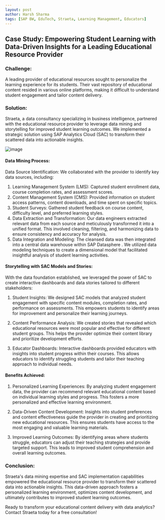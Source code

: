 ```yaml
---
layout: post
author: Harsh Sharma
tags: [SAP BW, EduTech, Straeta, Learning Management, Educators]
---
```

## Case Study: Empowering Student Learning with Data-Driven Insights for a Leading Educational Resource Provider
### Challenge:

A leading provider of educational resources sought to personalize the learning experience for its students. Their vast repository of educational content resided in various online platforms, making it difficult to understand student engagement and tailor content delivery.

### Solution:

Straeta, a data consultancy specializing in business intelligence, partnered with the educational resource provider to leverage data mining and storytelling for improved student learning outcomes.  We implemented a strategic solution using SAP Analytics Cloud (SAC) to transform their scattered data into actionable insights.

![image](https://github.com/Straeta/Straeta.github.io/assets/166930479/741cef1e-8dd6-4d2f-81c6-825fa402ff06)


#### Data Mining Process:

Data Source Identification: We collaborated with the provider to identify key data sources, including:

1. Learning Management System (LMS): Captured student enrollment data, course completion rates, and assessment scores.
2. Content Management System (CMS): Provided information on student access patterns, content downloads, and time spent on specific topics.
3. Student Surveys: Gathered student feedback on course content, difficulty level, and preferred learning styles. 
4. Data Extraction and Transformation: Our data engineers extracted relevant data from each source and meticulously transformed it into a unified format. This involved cleaning, filtering, and harmonizing data to ensure consistency and accuracy for analysis.
5. Data Integration and Modeling: The cleansed data was then integrated into a central data warehouse within SAP Datasphere . We utilized data modeling techniques to create a dimensional model that facilitated insightful analysis of student learning activities.

#### Storytelling with SAC Models and Stories:

With the data foundation established, we leveraged the power of SAC to create interactive dashboards and data stories tailored to different stakeholders:

1. Student Insights: We designed SAC models that analyzed student engagement with specific content modules, completion rates, and performance on assessments. This empowers students to identify areas for improvement and personalize their learning journeys.

2. Content Performance Analysis: We created stories that revealed which educational resources were most popular and effective for different student groups. This helps the provider optimize their content library and prioritize development efforts.

3. Educator Dashboards: Interactive dashboards provided educators with insights into student progress within their courses. This allows educators to identify struggling students and tailor their teaching approach to individual needs.

#### Benefits Achieved:

1. Personalized Learning Experiences: By analyzing student engagement data, the provider can recommend relevant educational content based on individual learning styles and progress. This fosters a more personalized and effective learning environment.

2. Data-Driven Content Development: Insights into student preferences and content effectiveness guide the provider in creating and prioritizing new educational resources. This ensures students have access to the most engaging and valuable learning materials.

3. Improved Learning Outcomes: By identifying areas where students struggle, educators can adjust their teaching strategies and provide targeted support. This leads to improved student comprehension and overall learning outcomes.

### Conclusion:

Straeta's data mining expertise and SAC implementation capabilities empowered the educational resource provider to transform their scattered data into actionable insights. This data-driven approach fosters a personalized learning environment, optimizes content development, and ultimately contributes to improved student learning outcomes.

Ready to transform your educational content delivery with data analytics? Contact Straeta today for a free consultation!
